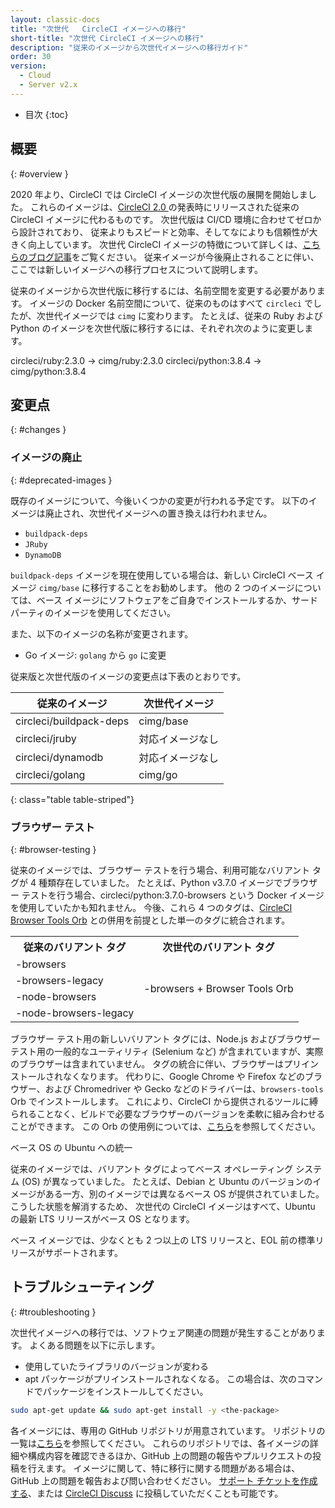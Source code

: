 ```yaml
---
layout: classic-docs
title: "次世代   CircleCI イメージへの移行"
short-title: "次世代 CircleCI イメージへの移行"
description: "従来のイメージから次世代イメージへの移行ガイド"
order: 30
version:
  - Cloud
  - Server v2.x
---
```


* 目次
{:toc}


## 概要
{: #overview }

2020 年より、CircleCI では CircleCI イメージの次世代版の展開を開始しました。 これらのイメージは、[CircleCI 2.0 ](https://circleci.com/ja/blog/say-hello-to-circleci-2-0/)の発表時にリリースされた従来の CircleCI イメージに代わるものです。 次世代版は CI/CD 環境に合わせてゼロから設計されており、 従来よりもスピードと効率、そしてなによりも信頼性が大きく向上しています。 次世代 CircleCI イメージの特徴について詳しくは、[こちらのブログ記事](https://circleci.com/ja/blog/announcing-our-next-generation-convenience-images-smaller-faster-more-deterministic/)をご覧ください。 従来イメージが今後廃止されることに伴い、ここでは新しいイメージへの移行プロセスについて説明します。

従来のイメージから次世代版に移行するには、名前空間を変更する必要があります。 イメージの Docker 名前空間について、従来のものはすべて `circleci` でしたが、次世代イメージでは `cimg` に変わります。 たとえば、従来の Ruby および Python のイメージを次世代版に移行するには、それぞれ次のように変更します。

circleci/ruby:2.3.0 -> cimg/ruby:2.3.0 circleci/python:3.8.4 -> cimg/python:3.8.4


## 変更点
{: #changes }

### イメージの廃止
{: #deprecated-images }

既存のイメージについて、今後いくつかの変更が行われる予定です。 以下のイメージは廃止され、次世代イメージへの置き換えは行われません。

* `buildpack-deps`
* `JRuby`
* `DynamoDB`

`buildpack-deps` イメージを現在使用している場合は、新しい CircleCI ベース イメージ `cimg/base` に移行することをお勧めします。 他の 2 つのイメージについては、ベース イメージにソフトウェアをご自身でインストールするか、サードパーティのイメージを使用してください。

また、以下のイメージの名称が変更されます。

* Go イメージ: `golang` から `go` に変更

従来版と次世代版のイメージの変更点は下表のとおりです。



| 従来のイメージ                 | 次世代イメージ   |
| ----------------------- | --------- |
| circleci/buildpack-deps | cimg/base |
| circleci/jruby          | 対応イメージなし  |
| circleci/dynamodb       | 対応イメージなし  |
| circleci/golang         | cimg/go   |
{: class="table table-striped"}

### ブラウザー テスト
{: #browser-testing }

従来のイメージでは、ブラウザー テストを行う場合、利用可能なバリアント タグが 4 種類存在していました。 たとえば、Python v3.7.0 イメージでブラウザー テストを行う場合、circleci/python:3.7.0-browsers という Docker イメージを使用していたかも知れません。 今後、これら 4 つのタグは、[CircleCI Browser Tools Orb](https://circleci.com/developer/ja/orbs/orb/circleci/browser-tools) との併用を前提とした単一のタグに統合されます。

<table>
<tr><th>従来のバリアント タグ</th><th>次世代のバリアント タグ</th></tr>
<tr><td>-browsers</td><td rowspan=4>-browsers + Browser Tools Orb</td></tr>
<tr><td>-browsers-legacy</td></tr>
<tr><td>-node-browsers</td></tr>
<tr><td>-node-browsers-legacy</td></tr>
</table>

ブラウザー テスト用の新しいバリアント タグには、Node.js およびブラウザー テスト用の一般的なユーティリティ (Selenium など) が含まれていますが、実際のブラウザーは含まれていません。 タグの統合に伴い、ブラウザーはプリインストールされなくなります。 代わりに、Google Chrome や Firefox などのブラウザー、および Chromedriver や Gecko などのドライバーは、`browsers-tools` Orb でインストールします。 これにより、CircleCI から提供されるツールに縛られることなく、ビルドで必要なブラウザーのバージョンを柔軟に組み合わせることができます。 この Orb の使用例については、[こちら](https://circleci.com/developer/ja/orbs/orb/circleci/browser-tools#usage-install_browsers)を参照してください。

ベース OS の Ubuntu への統一

従来のイメージでは、バリアント タグによってベース オペレーティング システム (OS) が異なっていました。 たとえば、Debian と Ubuntu のバージョンのイメージがある一方、別のイメージでは異なるベース OS が提供されていました。 こうした状態を解消するため、 次世代の CircleCI イメージはすべて、Ubuntu の最新 LTS リリースがベース OS となります。

ベース イメージでは、少なくとも 2 つ以上の LTS リリースと、EOL 前の標準リリースがサポートされます。


## トラブルシューティング
{: #troubleshooting }

次世代イメージへの移行では、ソフトウェア関連の問題が発生することがあります。 よくある問題を以下に示します。
* 使用していたライブラリのバージョンが変わる
* apt パッケージがプリインストールされなくなる。 この場合は、次のコマンドでパッケージをインストールしてください。

```bash
sudo apt-get update && sudo apt-get install -y <the-package>
```

各イメージには、専用の GitHub リポジトリが用意されています。 リポジトリの一覧は[こちら](https://github.com/CircleCI-Public?q=cimg-&type=&language=&sort=)を参照してください。 これらのリポジトリでは、各イメージの詳細や構成内容を確認できるほか、GitHub 上の問題の報告やプルリクエストの投稿を行えます。 イメージに関して、特に移行に関する問題がある場合は、GitHub 上の問題を報告および問い合わせください。 [サポート チケットを作成する](https://support.circleci.com/hc/ja-jp/requests/new)、または [CircleCI Discuss](https://discuss.circleci.com/t/legacy-convenience-image-deprecation/41034) に投稿していただくことも可能です。
